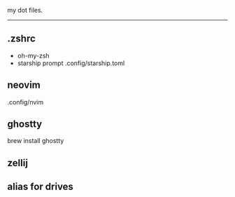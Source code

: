 my dot files.

---

## .zshrc
- oh-my-zsh
- starship prompt
.config/starship.toml

## neovim
.config/nvim


## ghostty
brew install ghostty

## zellij

## alias for drives


